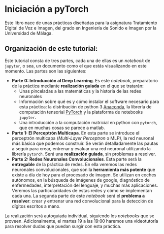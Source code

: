 # Iniciación a pyTorch

Este libro nace de unas prácticas diseñadas para la asignatura Tratamiento Digital de Voz e Imagen, del grado en Ingeniería de Sonido e Imagen por la Universidad de Málaga. 

## Organización de este tutorial: 
Este tutorial consta de tres partes, cada una de ellas es un *notebook* de `jupyter`, o sea, un documento como el que estás visualizando en este momento. Las partes son las siguientes: 
* **Parte 0: Introducción al Deep Learning**. Es este *notebook*, preparatorio de la práctica mediante **realización guiada** en el que se tratarán:
    - Unas pinceladas a las matemáticas y la historia de las redes neuronales
    - Información sobre qué es y cómo instalar el software necesario para esta práctica: la distribución de python 3 [Anaconda](https://www.anaconda.com/distribution/), la librería de computación tensorial [PyTorch](https://pytorch.org/get-started/locally/) y la plataforma de notebooks `jupyter`. 
    - Una introducción a la computación matricial en python con `pytorch`, que en muchas cosas se parece a matlab. 
* **Parte 1: El Perceptrón Multicapa**. En esta parte se introduce el perceptrón multicapa (*Multi-Layer Perceptron* o MLP), la red neuronal más básica que podemos construir. Se verán detalladamente las pautas a seguir para crear, entrenar y evaluar una red neuronal utilizando la librería `pytorch`. Será una **realización guiada**, sin problemas a resolver. 
* **Parte 2: Redes Neuronales Convolucionales**. Esta parte será la **entregable** de la práctica de redes. En ella veremos las redes neuronales convolucionales, que son la **herramienta más potente** que existe a día de hoy para el procesado de imagen. Se utilizan en coches autónomos, en la búsqueda de imágenes de google, diagnóstico de enfermedades, interpretación del lenguaje, y muchas más aplicaciones. Veremos las particularidades de estas redes y cómo se implementan cada una. La segunda parte de este *notebook* será el **problema a resolver**: crear y entrenar una red convolucional para la detección de dígitos escritos a mano. 

La realización será autoguiada individual, siguiendo los *notebooks* que se proveen. Adicionalmente, el martes 19 a las 19:00 haremos una videotutoría para resolver dudas que puedan surgir con esta práctica. 